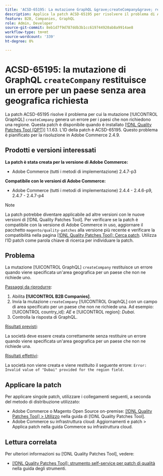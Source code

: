 ```yaml
---
title: 'ACSD-65195: La mutazione GraphQL &grave;createCompany&grave; restituisce un errore per un paese senza un’area geografica richiesta'
description: Applica la patch ACSD-65195 per risolvere il problema di Adobe Commerce, in cui la mutazione GraphQL "createCompany" genera un errore per i paesi che non richiedono un’area geografica.
feature: B2B, Companies, GraphQL
role: Admin, Developer
source-git-commit: 8eb1d7f9d787ddb3b1cc619744920ab8a9914ae8
workflow-type: tm+mt
source-wordcount: '339'
ht-degree: 0%

---
```



# ACSD-65195: la mutazione di GraphQL `createCompany` restituisce un errore per un paese senza area geografica richiesta

La patch ACSD-65195 risolve il problema per cui la mutazione [!UICONTROL GraphQL] `createCompany` genera un errore per i paesi che non richiedono una regione. Questa patch è disponibile quando è installato [[!DNL Quality Patches Tool (QPT)]](/help/tools/quality-patches-tool/quality-patches-tool-to-self-serve-quality-patches.md) 1.1.63. L’ID della patch è ACSD-65195. Questo problema è pianificato per la risoluzione in Adobe Commerce 2.4.9.

## Prodotti e versioni interessati

**La patch è stata creata per la versione di Adobe Commerce:**

* Adobe Commerce (tutti i metodi di implementazione) 2.4.7-p3

**Compatibile con le versioni di Adobe Commerce:**

* Adobe Commerce (tutti i metodi di implementazione) 2.4.4 - 2.4.6-p9, 2.4.7 - 2.4.7-p4

>[!NOTE]
>
>La patch potrebbe diventare applicabile ad altre versioni con le nuove versioni di [!DNL Quality Patches Tool]. Per verificare se la patch è compatibile con la versione di Adobe Commerce in uso, aggiornare il pacchetto `magento/quality-patches` alla versione più recente e verificare la compatibilità nella pagina [[!DNL Quality Patches Tool]: Cerca patch](https://experienceleague.adobe.com/tools/commerce-quality-patches/index.html?lang=it). Utilizza l’ID patch come parola chiave di ricerca per individuare la patch.

## Problema

La mutazione [!UICONTROL GraphQL] `createCompany` restituisce un errore quando viene specificata un&#39;area geografica per un paese che non ne richiede uno.

<u>Passaggi da riprodurre</u>:

1. Abilita **[!UICONTROL B2B Companies]**.
1. Invia la mutazione `createCompany` [!UICONTROL GraphQL] con un campo di area specificato per un paese che non ne richiede una. Ad esempio: [!UICONTROL country_id]: *AE* e [!UICONTROL region]: *Dubai*.
1. Controlla la risposta di GraphQL.

<u>Risultati previsti</u>:

La società deve essere creata correttamente senza restituire un errore quando viene specificata un&#39;area geografica per un paese che non ne richiede una.

<u>Risultati effettivi</u>:

La società non viene creata e viene restituito il seguente errore:
`Error: Invalid value of "Dubai" provided for the region field.`

## Applicare la patch

Per applicare singole patch, utilizzare i collegamenti seguenti, a seconda del metodo di distribuzione utilizzato:

* Adobe Commerce o Magento Open Source on-premise: [[!DNL Quality Patches Tool] > Utilizzo](/help/tools/quality-patches-tool/usage.md) nella guida di [!DNL Quality Patches Tool].
* Adobe Commerce su infrastruttura cloud: Aggiornamenti e patch > Applica patch nella guida Commerce su infrastruttura cloud.

## Lettura correlata

Per ulteriori informazioni su [!DNL Quality Patches Tool], vedere:

* [[!DNL Quality Patches Tool]: strumento self-service per patch di qualità](/help/tools/quality-patches-tool/quality-patches-tool-to-self-serve-quality-patches.md) nella guida degli strumenti.
